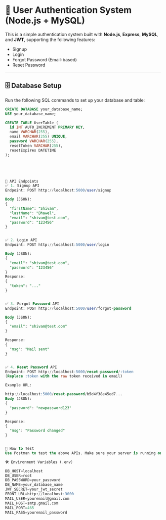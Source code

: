 # 🔐 User Authentication System (Node.js + MySQL)

This is a simple authentication system built with **Node.js**, **Express**, **MySQL**, and **JWT**, supporting the following features:

- Signup
- Login
- Forgot Password (Email-based)
- Reset Password

---

## 🗄️ Database Setup

Run the following SQL commands to set up your database and table:

```sql
CREATE DATABASE your_database_name;
USE your_database_name;

CREATE TABLE UserTable (
  id INT AUTO_INCREMENT PRIMARY KEY,
  name VARCHAR(255),
  email VARCHAR(255) UNIQUE,
  password VARCHAR(255),
  resetToken VARCHAR(255),
  resetExpires DATETIME
);





🚀 API Endpoints
✅ 1. Signup API
Endpoint: POST http://localhost:5000/user/signup

Body (JSON):
{
  "firstName": "Shivam",
  "lastName": "Bhawel",
  "email": "shivam@test.com",
  "password": "123456"
}


✅ 2. Login API
Endpoint: POST http://localhost:5000/user/login

Body (JSON):
{
  "email": "shivam@test.com",
  "password": "123456"
}
Response:
{
  "token": "..."
}


✅ 3. Forgot Password API
Endpoint: POST http://localhost:5000/user/forgot-password

Body (JSON):
{
  "email": "shivam@test.com"
}

Response:
{
  "msg": "Mail sent"
}


✅ 4. Reset Password API
Endpoint: POST http://localhost:5000/reset-password/:token
(Replace :token with the raw token received in email)

Example URL:

http://localhost:5000/reset-password/b5d4f38e45ed7...
Body (JSON):
{
  "password": "newpassword123"
}

Response:
{
  "msg": "Password changed"
}


🧪 How to Test
Use Postman to test the above APIs. Make sure your server is running on port 5000 and MySQL is properly configured.

🛠️ Environment Variables (.env)

DB_HOST=localhost
DB_USER=root
DB_PASSWORD=your_password
DB_NAME=your_database_name
JWT_SECRET=your_jwt_secret
FRONT_URL=http://localhost:3000
MAIL_USER=youremail@gmail.com
MAIL_HOST=smtp.gmail.com
MAIL_PORT=465
MAIL_PASS=youremail_password
